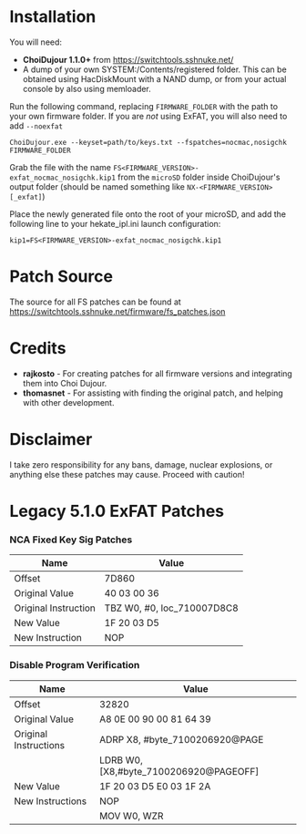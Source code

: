 Installation
============

You will need: 
 - **ChoiDujour 1.1.0+** from https://switchtools.sshnuke.net/
 - A dump of your own SYSTEM:/Contents/registered folder. This can be obtained using HacDiskMount with a NAND dump, or from your actual console by also using memloader.

Run the following command, replacing ``FIRMWARE_FOLDER`` with the path to your own firmware folder. If you are *not* using ExFAT, you will also need to add ``--noexfat``

```
ChoiDujour.exe --keyset=path/to/keys.txt --fspatches=nocmac,nosigchk FIRMWARE_FOLDER
```

Grab the file with the name ``FS<FIRMWARE_VERSION>-exfat_nocmac_nosigchk.kip1`` from the ``microSD`` folder inside ChoiDujour's output folder (should be named something like ``NX-<FIRMWARE_VERSION>[_exfat]``)

Place the newly generated file onto the root of your microSD, and add the following line to your hekate_ipl.ini launch configuration:
```
kip1=FS<FIRMWARE_VERSION>-exfat_nocmac_nosigchk.kip1
```
Patch Source
============

The source for all FS patches can be found at https://switchtools.sshnuke.net/firmware/fs_patches.json

Credits
=======
* **rajkosto** - For creating patches for all firmware versions and integrating them into Choi Dujour.
* **thomasnet** - For assisting with finding the original patch, and helping with other development.

Disclaimer
==========

I take zero responsibility for any bans, damage, nuclear explosions, or anything else these patches may cause. Proceed with caution!

Legacy 5.1.0 ExFAT Patches
==================

### NCA Fixed Key Sig Patches

| Name | Value |
| - | - |
| Offset | 7D860 |
| Original Value | 40 03 00 36 |
| Original Instruction | TBZ W0, #0, loc_710007D8C8 |
| New Value | 1F 20 03 D5 |
| New Instruction | NOP |

### Disable Program Verification

| Name | Value |
| - | - |
| Offset | 32820 |
| Original Value | A8 0E 00 90 00 81 64 39 |
| Original Instructions | ADRP X8, #byte_7100206920@PAGE |
| | LDRB W0, [X8,#byte_7100206920@PAGEOFF] |
| New Value | 1F 20 03 D5 E0 03 1F 2A |
| New Instructions | NOP 
| | MOV W0, WZR |

